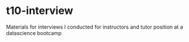 # t10-interview
Materials for interviews I conducted for  instructors and tutor position at a datascience bootcamp
